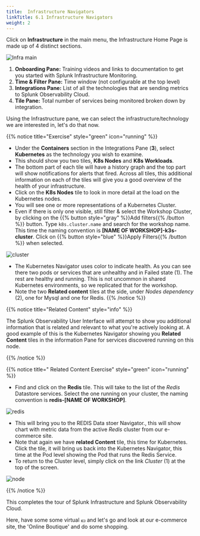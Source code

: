 ```yaml
---
title:  Infrastructure Navigators
linkTitle: 6.1 Infrastructure Navigators
weight: 2
---
```


Click on **Infrastructure** in the main menu, the Infrastructure Home Page is made up of 4 distinct sections.

![Infra main](../images/infrastructure-main.png)

1. **Onboarding Pane:** Training videos and links to documentation to get you started with Splunk Infrastructure Monitoring.
2. **Time & Filter Pane:** Time window (not configurable at the top level)
3. **Integrations Pane:** List of all the technologies that are sending metrics to Splunk Observability Cloud.
4. **Tile Pane:** Total number of services being monitored broken down by integration.

Using the Infrastructure pane, we can select the infrastructure/technology we are interested in, let's do that now.

{{% notice title="Exercise" style="green" icon="running" %}}

* Under the **Containers** section in the Integrations Pane (**3**), select **Kubernetes** as the technology you wish to examine.
* This should show you two tiles, **K8s Nodes** and **K8s Workloads**.
* The bottom part of each tile will have a history graph and the top part will show notifications for alerts that fired. Across all tiles, this additional information on each of the tiles will give you a good overview of the health of your infrastructure.
* Click on the **K8s Nodes** tile to look in more detail at the load on the Kubernetes nodes.
* You will see one or more representations of a Kubernetes Cluster.
* Even if there is only one visible, still filter & select the Workshop Cluster, by clicking on the {{% button style="gray" %}}Add filters{{% /button %}} button. Type `k8s.cluster.name` and search for the workshop name. This time the naming convention is **[NAME OF WORKSHOP]-k3s-cluster**. Click on {{% button style="blue" %}}Apply Filters{{% /button %}} when selected.

![cluster](../images/k8s-cluster.png)

* The Kubernetes Navigator uses color to indicate health. As you can see there two pods or services that are unhealthy and in Failed state (1). The rest are healthy and running. This is not uncommon in shared Kubernetes environments, so we replicated that for the workshop.
* Note the two **Related content** tiles at the side, under *Nodes dependency* (2), one for Mysql and one for Redis.
{{% /notice %}}

{{% notice title="Related Content" style="info" %}}

The Splunk Observability User Interface will attempt to show you additional information that is related and relevant to what you're actively looking at.
A good example of this is the Kubernetes Navigator showing you **Related Content** tiles in the information Pane for services discovered running on this node.

{{% /notice %}}

{{% notice title=" Related Content Exercise" style="green" icon="running" %}}

* Find and click on the **Redis** tile. This will take to the list of the *Redis* Datastore services. Select the one running on your cluster, the naming convention is **redis-[NAME OF WORKSHOP]**.

 ![redis](../images/redis.png)

* This will bring you to the REDIS Data stoer Navigator., this will show chart with metric data from the active *Redis* cluster from our e-commerce site.
* Note that again we have **related Content** tile, this time for Kubernetes. Click the tile, it will bring us back into the Kubernetes Navigator, this time at the Pod level showing the Pod that runs the Redis Service.
* To return to the Cluster level, simply click on the link *Cluster* (1) at the top of the screen.

 ![node](../images/node-link.png)

{{% /notice %}}
<!-- 
Either move to the next page and run an *optional* but more detailed exercise based on Kubernetes and the data stores used in the *Online Boutique* application or just go shopping! -->

This completes the tour of Splunk Infrastructure and Splunk Observability Cloud.  

Here, have some some virtual 💶 and let's go and look at our e-commerce site, the 'Online Boutique' and do some shopping.
